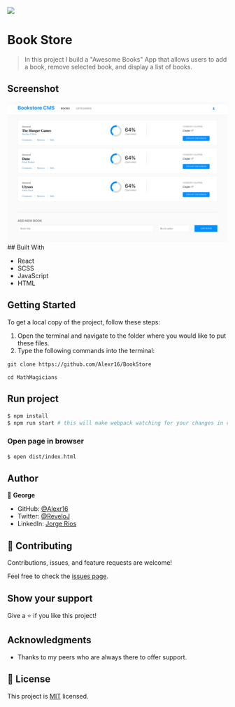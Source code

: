 ![](https://img.shields.io/badge/Microverse-blueviolet)

# Book Store

> In this project I build a "Awesome Books" App that allows users to add a book, remove selected book, and display a list of books.
## Screenshot

<img src="./page.png">
## Built With

- React
- SCSS
- JavaScript
- HTML

<!-- ## Live Demo

For a live demo
- Heroku [click here](https://math-magicians-jorge.herokuapp.com/quote).
- Netlify [click here](https://netlify-thinks-alexr16-is-great.netlify.app). -->

## Getting Started

To get a local copy of the project, follow these steps: 
1. Open the terminal and navigate to the folder where you would like to put these files.
2. Type the following commands into the terminal: 
 ```
 git clone https://github.com/Alexr16/BookStore
 ```
 ```
 cd MathMagicians
 ```
 
## Run project

```bash
$ npm install
$ npm run start # this will make webpack watching for your changes in code
```

### Open page in browser

```bash
$ open dist/index.html
```

## Author

👤 **George**

- GitHub: [@Alexr16](https://github.com/Alexr16)
- Twitter: [@ReveloJ](https://twitter.com/ReveloJ)
- LinkedIn: [Jorge Ríos](https://www.linkedin.com/in/jorge-r%C3%ADos-3b33ab22b)

## 🤝 Contributing

Contributions, issues, and feature requests are welcome!

Feel free to check the [issues page](https://github.com/Alexr16/BookStore/issues).

## Show your support

Give a ⭐️ if you like this project!

## Acknowledgments

- Thanks to my peers who are always there to offer support. 

## 📝 License

This project is [MIT](./LICENSE) licensed.

